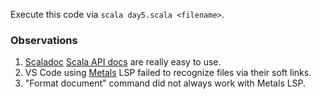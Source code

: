 Execute this code via `scala day5.scala <filename>`.

### Observations

1. [Scaladoc](https://docs.scala-lang.org/) [Scala API docs](https://www.scala-lang.org/api/3.3.1/) are really easy to use.
2. VS Code using [Metals](https://scalameta.org/metals/) LSP failed to recognize
   files via their soft links.
3. "Format document" command did not always work with Metals LSP.
